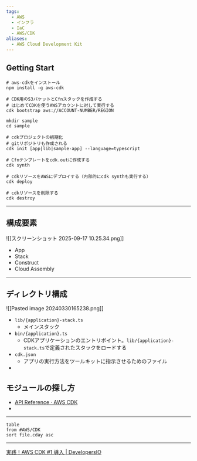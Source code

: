 ```yaml
---
tags:
  - AWS
  - インフラ
  - IaC
  - AWS/CDK
aliases:
  - AWS Cloud Development Kit
---
```

## Getting Start
```shell
# aws-cdkをインストール
npm install -g aws-cdk

# CDK用のS3バケットとCfnスタックを作成する
# はじめてCDKを使うAWSアカウントに対して実行する
cdk bootstrap aws://ACCOUNT-NUMBER/REGION

mkdir sample
cd sample

# cdkプロジェクトの初期化
# gitリポジトリも作成される
cdk init [app|lib|sample-app] --language=typescript

# Cfnテンプレートをcdk.outに作成する
cdk synth

# cdkリソースをAWSにデプロイする（内部的にcdk synthも実行する）
cdk deploy

# cdkリソースを削除する
cdk destroy
```

---
## 構成要素
![[スクリーンショット 2025-09-17 10.25.34.png]]
- App
- Stack
- Construct
- Cloud Assembly
---
## ディレクトリ構成
![[Pasted image 20240330165238.png]]
- `lib/{application}-stack.ts`
	- メインスタック
- `bin/{application}.ts`
	- CDKアプリケーションのエントリポイント。`lib/{application}-stack.ts`で定義されたスタックをロードする
- `cdk.json`
	- アプリの実行方法をツールキットに指示させるためのファイル
- 
## モジュールの探し方
- [API Reference · AWS CDK](https://docs.aws.amazon.com/cdk/api/v2/docs/aws-construct-library.html)
- 
---
```dataview
table
from #AWS/CDK
sort file.cday asc
```


---
[実践！AWS CDK #1 導入 | DevelopersIO](https://dev.classmethod.jp/articles/cdk-practice-1-introduction/)
